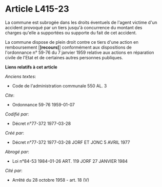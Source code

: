 # Article L415-23

La commune est subrogée dans les droits éventuels de l'agent victime d'un accident provoqué par un tiers jusqu'à concurrence
du montant des charges qu'elle a supportées ou supporte du fait de cet accident.

La commune dispose de plein droit contre ce tiers d'une action en remboursement [**]recours[**] conformément aux dispositions
de l'ordonnance n° 59-76 du 7 janvier 1959 relative aux actions en réparation civile de l'Etat et de certaines autres
personnes publiques.

**Liens relatifs à cet article**

_Anciens textes_:

  - Code de l'administration communale 550 AL. 3

_Cite_:

  - Ordonnance 59-76 1959-01-07

_Codifié par_:

  - Décret n°77-372 1977-03-28

_Créé par_:

  - Décret n°77-372 1977-03-28 JORF ET JONC 5 AVRIL 1977

_Abrogé par_:

  - Loi n°84-53 1984-01-26 ART. 119 JORF 27 JANVIER 1984

_Cité par_:

  - Arrêté du 28 octobre 1958 - art. 18 (V)
